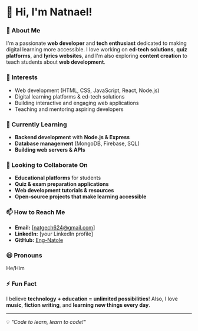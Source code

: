 # 👋 Hi, I'm Natnael!  

### 🚀 About Me  
I'm a passionate **web developer** and **tech enthusiast** dedicated to making digital learning more accessible. I love working on **ed-tech solutions**, **quiz platforms**, and **lyrics websites**, and I'm also exploring **content creation** to teach students about **web development**.  

### 👀 Interests  
- Web development (HTML, CSS, JavaScript, React, Node.js)  
- Digital learning platforms & ed-tech solutions  
- Building interactive and engaging web applications  
- Teaching and mentoring aspiring developers  

### 🌱 Currently Learning  
- **Backend development** with **Node.js & Express**  
- **Database management** (MongoDB, Firebase, SQL)  
- **Building web servers & APIs**  

### 💞️ Looking to Collaborate On  
- **Educational platforms** for students  
- **Quiz & exam preparation applications**  
- **Web development tutorials & resources**  
- **Open-source projects that make learning accessible**  

### 📫 How to Reach Me  
- **Email:** [natgech624@gmail.com]  
- **LinkedIn:** [your LinkedIn profile]  
- **GitHub:** [Eng-Natole](https://github.com/Eng-Natole)  

### 😄 Pronouns  
He/Him  

### ⚡ Fun Fact  
I believe **technology + education = unlimited possibilities**! Also, I love **music**, **fiction writing**, and **learning new things every day**.  

---
💡 _"Code to learn, learn to code!"_  
